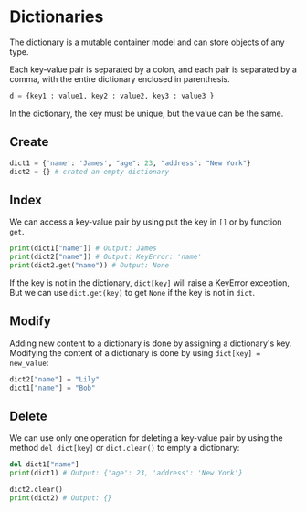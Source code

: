 # Dictionaries

The dictionary is a mutable container model and can store objects of any type.

Each key-value pair is separated by a colon, and each pair is separated by a comma, with the entire dictionary enclosed in parenthesis.

```python
d = {key1 : value1, key2 : value2, key3 : value3 }
```

In the dictionary, the key must be unique, but the value can be the same.

## Create

```python
dict1 = {'name': 'James', "age": 23, "address": "New York"}
dict2 = {} # crated an empty dictionary
```

## Index

We can access a key-value pair by using put the key in `[]` or by function `get`.

```python
print(dict1["name"]) # Output: James
print(dict2["name"]) # Output: KeyError: 'name'
print(dict2.get("name")) # Output: None
```

If the key is not in the dictionary, `dict[key]` will raise a KeyError exception, But we can use `dict.get(key)` to get `None` if the key is not in `dict`.

## Modify

Adding new content to a dictionary is done by assigning a dictionary's key. Modifying the content of a dictionary is done by using `dict[key] = new_value`:

```python
dict2["name"] = "Lily"
dict1["name"] = "Bob"
```

## Delete

We can use only one operation for deleting a key-value pair by using the method `del dict[key]` or `dict.clear()` to empty a dictionary:

```python
del dict1["name"]
print(dict1) # Output: {'age': 23, 'address': 'New York'}

dict2.clear()
print(dict2) # Output: {}
```

